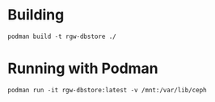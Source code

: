 # Building

```
podman build -t rgw-dbstore ./
```

# Running with Podman

```
podman run -it rgw-dbstore:latest -v /mnt:/var/lib/ceph
```

